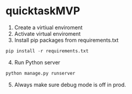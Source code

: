 # quicktaskMVP

1. Create a virtiual enviroment
2. Activate virtual enviroment
3. Install pip packages from requirements.txt

```python
pip install -r requirements.txt
```

4. Run Python server

```python
python manage.py runserver
```

5. Always make sure debug mode is off in prod.